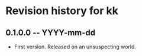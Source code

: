 # Revision history for kk

## 0.1.0.0 -- YYYY-mm-dd

* First version. Released on an unsuspecting world.

